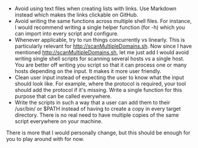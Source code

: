 - Avoid using text files when creating lists with links. Use Markdown instead which makes the links clickable on GitHub.
- Avoid writing the same functions across multiple shell files. For instance, I would recommend writing a single helper function (for -h) which you can import into every script and configure.
- Whenever applicable, try to run things concurrently vs linearly. This is particularly relevant for http://scanMultipleDomains.sh. Now since I have mentioned http://scanMultipleDomains.sh, let me just add I would avoid writing single shell scripts for scanning several hosts vs a single host. You are better off writing you script so that it can process one or many hosts depending on the input. It makes it more user friendly.
- Clean user input instead of expecting the user to know what the input should look like. For example, where the protocol is required, your tool should add the protocol if it's missing. Write a single function for this purpose that can be called everywhere.
- Write the scripts in such a way that a user can add them to their /usr/bin/ or $PATH instead of having to create a copy in every target directory. There is no real need to have multiple copies of the same script everywhere on your machine.

There is more that I would personally change, but this should be enough for you to play around with for now.
